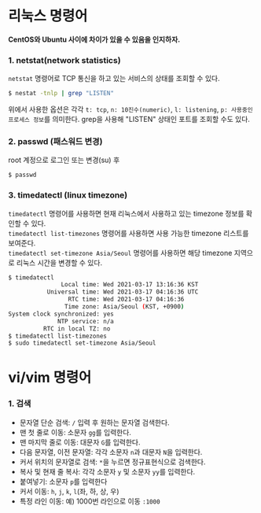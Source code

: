 # 리눅스 명령어
**CentOS와 Ubuntu 사이에 차이가 있을 수 있음을 인지하자.**

### 1. netstat(network statistics)
`netstat` 명령어로 TCP 통신을 하고 있는 서비스의 상태를 조회할 수 있다.
```bash
$ nestat -tnlp | grep "LISTEN"
```
위에서 사용한 옵션은 각각 `t: tcp`, `n: 10진수(numeric)`, `l: listening`, `p: 사용중인 프로세스 정보`를 의미한다.
grep을 사용해 "LISTEN" 상태인 포트를 조회할 수도 있다.

### 2. passwd (패스워드 변경)
root 계정으로 로그인 또는 변경(su) 후
```bash
$ passwd
```

### 3. timedatectl (linux timezone)
`timedatectl` 명령어를 사용하면 현재 리눅스에서 사용하고 있는 timezone 정보를 확인할 수 있다. <br />
`timedatectl list-timezones` 명령어를 사용하면 사용 가능한 timezone 리스트를 보여준다. <br />
`timedatectl set-timezone Asia/Seoul` 명령어를 사용하면 해당 timezone 지역으로 리눅스 시간을 변경할 수 있다.
```bash
$ timedatectl
               Local time: Wed 2021-03-17 13:16:36 KST
           Universal time: Wed 2021-03-17 04:16:36 UTC
                 RTC time: Wed 2021-03-17 04:16:36
                Time zone: Asia/Seoul (KST, +0900)
System clock synchronized: yes
              NTP service: n/a
          RTC in local TZ: no
$ timedatectl list-timezones
$ sudo timedatectl set-timezone Asia/Seoul
```
# vi/vim 명령어
### 1. 검색
- 문자열 단순 검색: `/` 입력 후 원하는 문자열 검색한다.
- 맨 첫 줄로 이동: 소문자 `gg`를 입력한다.
- 맨 마지막 줄로 이동: 대문자 `G`를 입력한다.
- 다음 문자열, 이전 문자열: 각각 소문자 `n`과 대문자 `N`을 입력한다.
- 커서 위치의 문자열로 검색: `*`을 누르면 정규표현식으로 검색한다.
- 복사 및 현재 줄 복사: 각각 소문자 `y` 및 소문자 `yy`를 입력한다.
- 붙여넣기: 소문자 `p`를 입력한다
- 커서 이동: `h`, `j`, `k`, `l`(좌, 하, 상, 우)
- 특정 라인 이동: 예) 1000번 라인으로 이동 `:1000`
